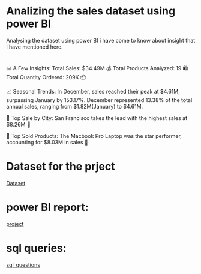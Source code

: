 
# Analizing the sales dataset using power BI
Analysing the dataset using power BI i have come to know about insight that i have mentioned here.

#    
📊 A Few Insights:
Total Sales: $34.49M 💰 
Total Products Analyzed: 19 🛍️
Total Quantity Ordered: 209K 📦

📈 Seasonal Trends:
In December, sales reached their peak at $4.61M, surpassing January by 153.17%. December represented 13.38% of the total annual sales, ranging from $1.82M(January) to $4.61M.

🚀 Top Sale by City:
San Francisco takes the lead with the highest sales at $8.26M 🌉

🚀 Top Sold Products:
The Macbook Pro Laptop was the star performer, accounting for $8.03M in sales 🌟

# Dataset for the prject
[Dataset](https://github.com/Vara9/sales_analysis/blob/main/sales%20%20Power%20_BI%20project/Sales%20Data.csv)
# power BI report:
[project](https://github.com/Vara9/sales_analysis/blob/main/sales%20%20Power%20_BI%20project/BI%20report%20on%20sales%20dataset.pbix)

# sql queries:
[sql_questions](https://github.com/Vara9/sales_analysis/blob/main/sales%20%20Power%20_BI%20project/sql%20queries%20based%20on%20sales%20dataset.sql)
